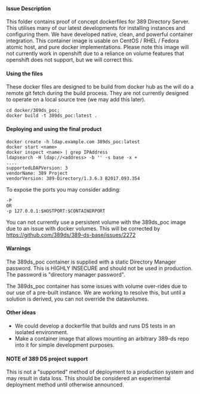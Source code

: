
#### Issue Description
This folder contains proof of concept dockerfiles for 389 Directory Server. This utilises many of our latest
developments for installing instances and configuring them. We have developed native, clean, and powerful container
integration. This container image is usable on CentOS / RHEL / Fedora atomic host, and pure docker implementations.
Please note this image will not currently work in openshift due to a reliance on volume features that openshift does
not support, but we will correct this.


#### Using the files
These docker files are designed to be build from docker hub as the will do a remote git fetch during the build process.
They are not currently designed to operate on a local source tree (we may add this later).

```
cd docker/389ds_poc;
docker build -t 389ds_poc:latest .
```

#### Deploying and using the final product

```
docker create -h ldap.example.com 389ds_poc:latest
docker start <name>
docker inspect <name> | grep IPAddress
ldapsearch -H ldap://<address> -b '' -s base -x +
....
supportedLDAPVersion: 3
vendorName: 389 Project
vendorVersion: 389-Directory/1.3.6.3 B2017.093.354

```

To expose the ports you may consider adding:

```
-P
OR
-p 127.0.0.1:$HOSTPORT:$CONTAINERPORT
```

You can not currently use a persistent volume with the 389ds_poc image due to an issue with docker volumes. This will be
corrected by https://github.com/389ds/389-ds-base/issues/2272

#### Warnings

The 389ds_poc container is supplied with a static Directory Manager password. This is HIGHLY INSECURE and should not be
used in production. The password is "directory manager password".

The 389ds_poc container has some issues with volume over-rides due to our use of a pre-built instance. We are working to
resolve this, but until a solution is derived, you can not override the datavolumes.

#### Other ideas

* We could develop a dockerfile that builds and runs DS tests in an isolated environment.
* Make a container image that allows mounting an arbitrary 389-ds repo into it for simple development purposes. 

#### NOTE of 389 DS project support

This is not a "supported" method of deployment to a production system and may result in data loss. This should be
considered an experimental deployment method until otherwise announced.

